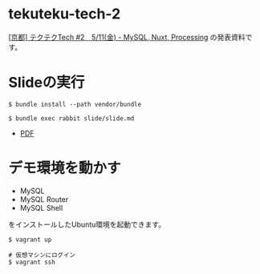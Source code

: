 # tekuteku-tech-2

[[京都] テクテクTech #2　5/11(金) - MySQL, Nuxt, Processing](https://spookies.connpass.com/event/84973/) の発表資料です。

# Slideの実行

```console
$ bundle install --path vendor/bundle

$ bundle exec rabbit slide/slide.md
```

- [PDF](https://github.com/masayuki14/tekuteku-tech-2/blob/master/slide/MySQL%20InnoDB%20Cluster%20%E3%82%92%E4%BD%BF%E3%81%A3%E3%81%A6%E9%81%8B%E7%94%A8%E3%82%92%E6%89%8B%E6%8A%9C%E3%81%8D%E3%81%97%E3%82%88%E3%81%86.pdf)


# デモ環境を動かす

- MySQL
- MySQL Router
- MySQL Shell

をインストールしたUbuntu環境を起動できます。

```console
$ vagrant up

# 仮想マシンにログイン
$ vagrant ssh
```

